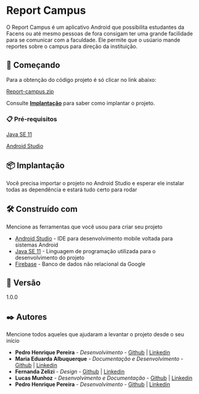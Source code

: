 # Report Campus

O Report Campus é um aplicativo Android que possibilita estudantes da Facens
ou até mesmo pessoas de fora consigam ter uma grande facilidade para se 
comunicar com a faculdade. Ele permite que o usúario mande reportes sobre o 
campus para direção da instituição.

## 🚀 Começando

Para a obtenção do código projeto é só clicar no link abaixo:

[Report-campus.zip](https://github.com/Report-Campus/Report-Campus/archive/refs/heads/master.zip)

Consulte **[Implantação](#-implanta%C3%A7%C3%A3o)** para saber como implantar o projeto.

### 📋 Pré-requisitos

[Java SE 11](https://www.oracle.com/br/java/technologies/javase/jdk11-archive-downloads.html)

[Android Studio](https://developer.android.com/studio?hl=pt&gclid=Cj0KCQiA99ybBhD9ARIsALvZavWTs13M-nUibRyJ9T9rYoIVgKbli9b9-DQq976gQ30o1hqTX4lm4_gaAmvVEALw_wcB&gclsrc=aw.ds)

## 📦 Implantação

Você precisa importar o projeto no Android Studio e esperar ele 
instalar todas as dependência e estará tudo certo para rodar

## 🛠️ Construído com

Mencione as ferramentas que você usou para criar seu projeto

* [Android Studio](https://developer.android.com/studio?hl=pt&gclid=Cj0KCQiA99ybBhD9ARIsALvZavWTs13M-nUibRyJ9T9rYoIVgKbli9b9-DQq976gQ30o1hqTX4lm4_gaAmvVEALw_wcB&gclsrc=aw.ds) - IDE para desenvolvimento mobile voltada para sistemas Android
* [Java SE 11](https://www.oracle.com/br/java/technologies/javase/jdk11-archive-downloads.html) - Linguagem de programação utilizada para o desenvolvimento do projeto
* [Firebase](https://firebase.google.com) - Banco de dados não relacional da Google

## 📌 Versão

1.0.0

## ✒️ Autores

Mencione todos aqueles que ajudaram a levantar o projeto desde o seu início

* **Pedro Henrique Pereira** - *Desenvolvimento* - [Github](https://github.com/pedrohp28) | [Linkedin](https://www.linkedin.com/in/pedro-h-pereira-dev)
* **Maria Eduarda Albuquerque** - *Documentação e Desenvolvimento* - [Github](https://github.com/MariaEduardaCox) | [Linkedin](https://www.linkedin.com/in/maria-eduarda-reis-9a7067221)
* **Fernanda Zelizi** - *Design* - [Github](https://github.com/fernandazelizi) | [Linkedin](https://www.linkedin.com/in/fernanda-zelizi)
* **Lucas Munhoz** - *Desenvolvimento e Documentação* - [Github](https://github.com/munhoz2k) | [Linkedin](https://www.linkedin.com/in/lucas-munhoz-b946131a5)
* **Pedro Henrique Pereira** - *Desenvolvimento* - [Github]() | [Linkedin]()

